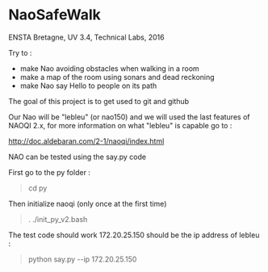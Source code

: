 # NaoSafeWalk

ENSTA Bretagne, UV 3.4, Technical Labs, 2016

Try to :
- make Nao avoiding obstacles when walking in a room 
- make a map of the room using sonars and dead reckoning
- make Nao say Hello to people on its path

The goal of this project is to get used to git and github

Our Nao will be "lebleu" (or nao150) and we will used the last features of NAOQI 2.x, for more information on what "lebleu" is capable go to :

http://doc.aldebaran.com/2-1/naoqi/index.html

NAO can be tested using the say.py code

First go to the py folder :

> cd py

Then initialize naoqi (only once at the first time)

> . ./init_py_v2.bash

The test code should work 172.20.25.150 should be the ip address of lebleu :

> python say.py --ip 172.20.25.150
